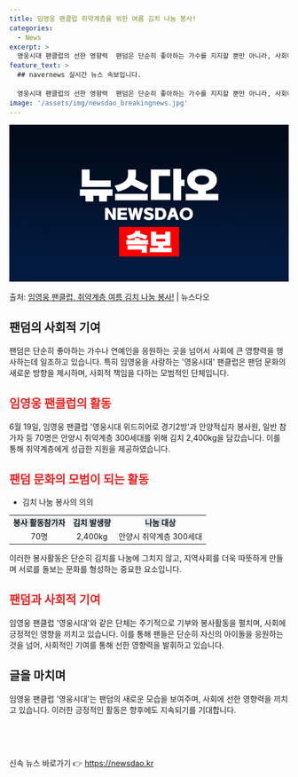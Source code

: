 ```yaml
---
title: 임영웅 팬클럽 취약계층을 위한 여름 김치 나눔 봉사!
categories:
  - News
excerpt: >
  영웅시대 팬클럽의 선한 영향력  팬덤은 단순히 좋아하는 가수를 지지할 뿐만 아니라, 사회에 선한 영향력을 발…
feature_text: >
  ## navernews 실시간 뉴스 속보입니다.

  영웅시대 팬클럽의 선한 영향력  팬덤은 단순히 좋아하는 가수를 지지할 뿐만 아니라, 사회에 선한 영향력을 발…
image: '/assets/img/newsdao_breakingnews.jpg'
---
```


![뉴스다오 속보](/assets/img/newsdao_breakingnews.jpg)

<p>출처: <a href="https://newsdao.kr/4407" rel="dofollow">임영웅 팬클럽, 취약계층 여름 김치 나눔 봉사!</a> | 뉴스다오</p>

<h2 data-ke-size="size26">팬덤의 사회적 기여</h2>
<p data-ke-size="size16">팬덤은 단순히 좋아하는 가수나 연예인을 응원하는 곳을 넘어서 사회에 큰 영향력을 행사하는데 일조하고 있습니다. 특히 임영웅을 사랑하는 '영웅시대' 팬클럽은 팬덤 문화의 새로운 방향을 제시하며, 사회적 책임을 다하는 모범적인 단체입니다.</p>

<h2 data-ke-size="size26"><b><span style="color: #ee2323;">임영웅 팬클럽의 활동</span></b></h2>
<p data-ke-size="size16">6월 19일, 임영웅 팬클럽 '영웅시대 위드히어로 경기2방'과 안양적십자 봉사원, 일반 참가자 등 70명은 안양시 취약계층 300세대를 위해 김치 2,400kg을 담갔습니다. 이를 통해 취약계층에게 성급한 지원을 제공하였습니다.</p>

<h2 data-ke-size="size26"><b><span style="color: #ee2323;">팬덤 문화의 모범이 되는 활동</span></b></h2>
<ul>
  <li>김치 나눔 봉사의 의의</li>
</ul>
<table>
  <tr>
    <td style="text-align: center; height: 17px;"><b><span style="background-color: #21538527;">봉사 활동참가자</span></b></td>
    <td style="text-align: center; height: 17px;"><b><span style="background-color: #21538527;">김치 발생량</span></b></td>
    <td style="text-align: center; height: 17px;"><b><span style="background-color: #21538527;">나눔 대상</span></b></td>
  </tr>
  <tr>
    <td style="text-align: center; height: 17px;">70명</td>
    <td style="text-align: center; height: 17px;">2,400kg</td>
    <td style="text-align: center; height: 17px;">안양시 취약계층 300세대</td>
  </tr>
</table>
<p data-ke-size="size16">이러한 봉사활동은 단순히 김치를 나눔에 그치지 않고, 지역사회를 더욱 따뜻하게 만들며 서로를 돌보는 문화를 형성하는 중요한 요소입니다.</p>

<h2 data-ke-size="size26"><b><span style="color: #ee2323;">팬덤과 사회적 기여</span></b></h2>
<p data-ke-size="size16">임영웅 팬클럽 '영웅시대'와 같은 단체는 주기적으로 기부와 봉사활동을 펼치며, 사회에 긍정적인 영향을 끼치고 있습니다. 이를 통해 팬들은 단순히 자신의 아이돌을 응원하는 것을 넘어, 사회적인 기여를 통해 선한 영향력을 발휘하고 있습니다.</p>

<h2 data-ke-size="size26">글을 마치며</h2>
<p data-ke-size="size16">임영웅 팬클럽 '영웅시대'는 팬덤의 새로운 모습을 보여주며, 사회에 선한 영향력을 끼치고 있습니다. 이러한 긍정적인 활동은 향후에도 지속되기를 기대합니다.</p>
<p data-ke-size="size16">&nbsp;</p>
<p data-ke-size="size16">&nbsp;</p> 

신속 뉴스 바로가기 👉 <a href="https://newsdao.kr" rel="dofollow">https://newsdao.kr</a>


